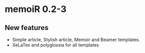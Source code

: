 # memoiR 0.2-3

## New features

* Simple article, Stylish article, Memoir and Beamer templates.
* XeLaTex and polyglossia for all templates
